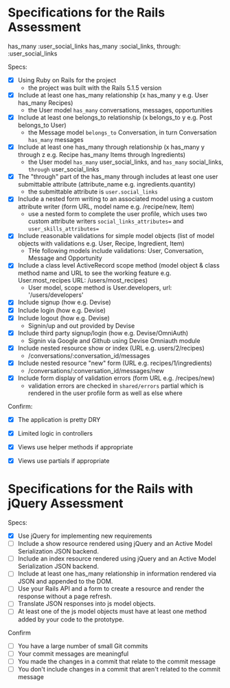 # Specifications for the Rails Assessment


has_many :user_social_links
  has_many :social_links, through: :user_social_links
  
Specs:
- [x] Using Ruby on Rails for the project
	- the project was built with the Rails 5.1.5 version
- [x] Include at least one has_many relationship (x has_many y e.g. User has_many Recipes) 
	- the User model `has_many` conversations, messages, opportunities
- [x] Include at least one belongs_to relationship (x belongs_to y e.g. Post belongs_to User)
	- the Message model `belongs_to` Conversation, in turn Conversation `has_many` messages
- [x] Include at least one has_many through relationship (x has_many y through z e.g. Recipe has_many Items through Ingredients)
	- the User model `has_many` user_social_links, and `has_many` social_links, `through` user_social_links
- [x] The "through" part of the has_many through includes at least one user submittable attribute (attribute_name e.g. ingredients.quantity)
	- the submittable attribute is `user.social_links`
- [x] Include a nested form writing to an associated model using a custom attribute writer (form URL, model name e.g. /recipe/new, Item)
	- use a nested form to complete the user profile, which uses two custom attribute writers `social_links_attributes=` and `user_skills_attributes=`	
- [x] Include reasonable validations for simple model objects (list of model objects with validations e.g. User, Recipe, Ingredient, Item)
	- THe following models include validations: User, Conversation, Message and Opportunity
- [x] Include a class level ActiveRecord scope method (model object & class method name and URL to see the working feature e.g. User.most_recipes URL: /users/most_recipes)
	- User model, scope method is User.developers, url: '/users/developers'
- [x] Include signup (how e.g. Devise)
- [x] Include login (how e.g. Devise)
- [x] Include logout (how e.g. Devise)
	- Signin/up and out provided by Devise
- [x] Include third party signup/login (how e.g. Devise/OmniAuth)
	- Signin via Google and Github using Devise Omniauth module
- [x] Include nested resource show or index (URL e.g. users/2/recipes) 
 	-	/conversations/:conversation_id/messages  
- [x] Include nested resource "new" form (URL e.g. recipes/1/ingredients) 
	- /conversations/:conversation_id/messages/new
- [x] Include form display of validation errors (form URL e.g. /recipes/new)
	- validation errors are checked in `shared/errors` partial which is rendered in the user profile form as well as else where

Confirm:
- [x] The application is pretty DRY
- [x] Limited logic in controllers
- [x] Views use helper methods if appropriate
- [x] Views use partials if appropriate



# Specifications for the Rails with jQuery Assessment

Specs:
- [x] Use jQuery for implementing new requirements
- [ ] Include a show resource rendered using jQuery and an Active Model Serialization JSON backend.
- [ ] Include an index resource rendered using jQuery and an Active Model Serialization JSON backend.
- [ ] Include at least one has_many relationship in information rendered via JSON and appended to the DOM.
- [ ] Use your Rails API and a form to create a resource and render the response without a page refresh.
- [ ] Translate JSON responses into js model objects.
- [ ] At least one of the js model objects must have at least one method added by your code to the prototype.

Confirm
- [ ] You have a large number of small Git commits
- [ ] Your commit messages are meaningful
- [ ] You made the changes in a commit that relate to the commit message
- [ ] You don't include changes in a commit that aren't related to the commit message
